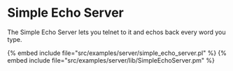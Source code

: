 # Simple Echo Server



The Simple Echo Server lets you telnet to it and echos back every word you type.


{% embed include file="src/examples/server/simple_echo_server.pl" %}
{% embed include file="src/examples/server/lib/SimpleEchoServer.pm" %}


